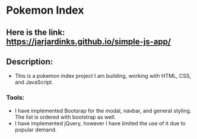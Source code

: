 # Pokemon Index

## Here is the link: https://jarjardinks.github.io/simple-js-app/
## Description:
- This is a pokemon index project I am building, working with HTML, CSS, and JavaScript.

### Tools:
- I have implemented Bootsrap for the modal, navbar, and general styling. The list is ordered with bootstrap as well.
- I have implemented jQuery, however I have limited the use of it due to popular demand. 

